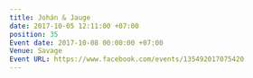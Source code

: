 ```yaml
---
title: Johán & Jauge
date: 2017-10-05 12:11:00 +07:00
position: 35
Event date: 2017-10-08 00:00:00 +07:00
Venue: Savage
Event URL: https://www.facebook.com/events/135492017075420
---
```


